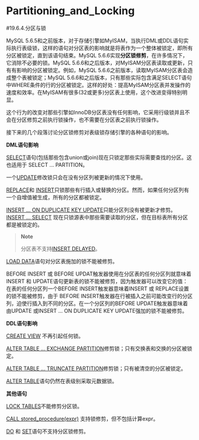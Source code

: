 # Partitioning_and_Locking

#19.6.4.分区与锁

MySQL 5.6.5和之前版本，对于存储引擎如MyISAM，当执行DML或DDL语句实际执行表级锁，这样的语句对分区表的影响就是将表作为一个整体被锁定，即所有分区被锁定，直到该语句结束。MySQL 5.6.6实现**分区锁修剪**，在许多情况下，它消除不必要的锁。MySQL 5.6.6和之后版本，对MyISAM分区表读取或更新，只有有影响的分区被锁定。例如，MySQL 5.6.6之前版本，读取MyISAM分区表会造成整个表被锁定；MySQL 5.6.6和之后版本，只有那些实际包含满足SELECT语句中WHERE条件的行的分区被锁定。这样的好处：提高MyISAM分区表并发操作的速度和效率。在MyISAM有很多(32或更多)分区表上使用，这个改进变得特别明显。

这个行为的改变对那些引擎如InnoDB分区表没有任何影响，它采用行级锁并且不会在分区修剪之前执行锁操作，也不需要在分区表之前执行锁操作。　　　　

接下来的几个段落讨论分区锁修剪对表级锁存储引擎的各种语句的影响。


**DML语句影响**

[SELECT][13.02.09]语句(包括那些包含union或join)现在只锁定那些实际需要查找的分区。这也适用于 SELECT ... PARTITION。　　　　

一个[UPDATE][13.02.11]修改锁只会在没有分区列被更新的情况下使用。　　　　

[REPLACE][13.02.08]和 [INSERT][13.02.05]只锁那些有行插入或替换的分区。然而，如果任何分区列有一个自增值被生成，所有的分区都被锁定。　　　　

[INSERT ... ON DUPLICATE KEY UPDATE][13.02.05#13.2.5.3]只能分区列没有被更新才修剪。　　　　
[INSERT ... SELECT][13.02.05#13.2.5.1] 现在只锁源表中那些需要读取的分区，但在目标表所有分区都是被锁定的。

>**Note**
>
>分区表不支持[INSERT DELAYED][13.02.05#13.2.5.2]。

[LOAD DATA][13.02.06]语句对分区表施加的锁不能被修剪。

BEFORE INSERT 或 BEFORE UPDAT触发器使用在分区表的任何分区列就意味着INSERT 和 UPDATE语句更新表的锁不能被修剪，因为触发器可以改变它的值：在表的任何分区列一个BEFORE INSERT触发器意味着INSERT 或 REPLACE设置的锁不能被修剪，由于 BEFORE INSERT触发器在行被插入之前可能改变行的分区列，迫使行插入到不同的分区。在一个分区列的BEFORE UPDATE触发器意味着由UPDATE 或INSERT ... ON DUPLICATE KEY UPDATE强加的锁不能被修剪。

**DDL语句影响**

[CREATE VIEW][13.01.20] 不再引起任何锁。

[ALTER TABLE ... EXCHANGE PARTITION][13.01.07#13.1.7.1]修剪锁；只有交换表和交换的分区被锁定。

[ALTER TABLE ... TRUNCATE PARTITION][13.01.07#13.1.7.1]修剪锁；只有被清空的分区被锁定。

[ALTER TABLE][13.01.07]语句仍然在表级别采取元数据锁。


**其他语句**

[LOCK TABLES][13.03.05]不能修剪分区锁。　　　　

[CALL stored_procedure(expr)][13.02.01] 支持锁修剪，但不包括计算expr。　　　　

[DO][13.02.03] 和 [SET][13.07.04#13.7.4.1]语句不支持分区锁修剪。

[13.02.09]:../Chapter_13/13.02.09_SELECT_Syntax.md
[13.02.11]:../Chapter_13/13.02.11_UPDATE_Syntax.md
[13.02.08]:../Chapter_13/13.02.08_REPLACE_Syntax.md
[13.02.05]:../Chapter_13/13.02.05_INSERT_Syntax.md
[13.02.05#13.2.5.1]:../Chapter_13/13.02.05_INSERT_Syntax.md#13.2.5.1
[13.02.05#13.2.5.2]:../Chapter_13/13.02.05_INSERT_Syntax.md#13.2.5.2
[13.02.05#13.2.5.3]:../Chapter_13/13.02.05_INSERT_Syntax.md#13.2.5.3
[13.02.06]:../Chapter_13/13.02.06_LOAD_DATA_INFILE_Syntax.md
[13.01.20]:../Chapter_13/13.01.20_CREATE_VIEW_Syntax.md
[13.01.07]:../Chapter_13/13.01.07_ALTER_TABLE_Syntax.md
[13.01.07#13.1.7.1]:../Chapter_13/13.01.07_ALTER_TABLE_Syntax.md#13.1.7.1
[13.03.05]:../Chapter_13/13.03.05_LOCK_TABLES_and_UNLOCK_TABLES_Syntax.md
[13.02.01]:../Chapter_13/13.02.01_CALL_Syntax.md
[13.02.03]:../Chapter_13/13.02.03_DO_Syntax.md
[13.07.04#13.7.4.1]:../Chapter_13/13.07.04_SET_Syntax.md#13.7.4.1




